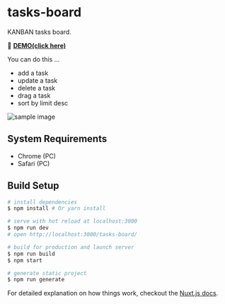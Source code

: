 # tasks-board

KANBAN tasks board.<br>

🌸 [**DEMO(click here)**](https://cigalecigales.github.io/tasks-board/)

You can do this ...

* add a task
* update a task
* delete a task
* drag a task
* sort by limit desc

![sample image](https://user-images.githubusercontent.com/7352476/45930112-86101280-bf96-11e8-8b1f-5bbffb777364.png)

## System Requirements
* Chrome (PC)
* Safari (PC)

## Build Setup

``` bash
# install dependencies
$ npm install # Or yarn install

# serve with hot reload at localhost:3000
$ npm run dev
# open http://localhost:3000/tasks-board/

# build for production and launch server
$ npm run build
$ npm start

# generate static project
$ npm run generate
```

For detailed explanation on how things work, checkout the [Nuxt.js docs](https://github.com/nuxt/nuxt.js).

